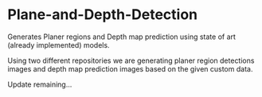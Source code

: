 # Plane-and-Depth-Detection
Generates Planer regions and Depth map prediction using state of art (already implemented) models.

Using two different repositories  we are generating planer region detections images and depth map prediction images
based on the given custom data.


Update remaining...
